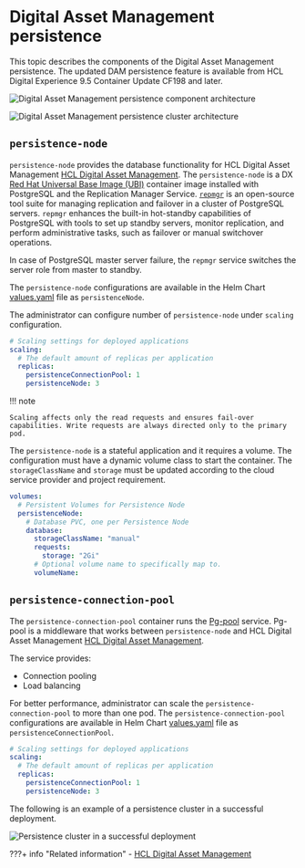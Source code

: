 # Digital Asset Management persistence

This topic describes the components of the Digital Asset Management persistence. The updated DAM persistence feature is available from HCL Digital Experience 9.5 Container Update CF198 and later.

![Digital Asset Management persistence component architecture](../../../images/dam_persistence_components.png "DAM persistence components")

![Digital Asset Management persistence cluster architecture](../../../images/dam_persistence_cluster_architecture.png "DAM persistence cluster architecture")

## `persistence-node`

`persistence-node` provides the database functionality for HCL Digital Asset Management [HCL Digital Asset Management](../../../manage_content/digital_assets/index.md). The `persistence-node` is a DX [Red Hat Universal Base Image \(UBI\)](https://www.redhat.com/en/blog/introducing-red-hat-universal-base-image) container image installed with PostgreSQL and the Replication Manager Service. [`repmgr`](https://repmgr.org/) is an open-source tool suite for managing replication and failover in a cluster of PostgreSQL servers. `repmgr` enhances the built-in hot-standby capabilities of PostgreSQL with tools to set up standby servers, monitor replication, and perform administrative tasks, such as failover or manual switchover operations.

In case of PostgreSQL master server failure, the `repmgr` service switches the server role from master to standby.

The `persistence-node` configurations are available in the Helm Chart [values.yaml](../../../deployment/install/container/helm_deployment/preparation/mandatory_tasks/prepare_configuration.md) file as `persistenceNode`.

The administrator can configure number of `persistence-node` under `scaling` configuration.

```yaml
# Scaling settings for deployed applications
scaling:
  # The default amount of replicas per application
  replicas:
    persistenceConnectionPool: 1
    persistenceNode: 3
```

!!! note

    Scaling affects only the read requests and ensures fail-over capabilities. Write requests are always directed only to the primary pod.

The `persistence-node` is a stateful application and it requires a volume. The configuration must have a dynamic volume class to start the container. The `storageClassName` and `storage` must be updated according to the cloud service provider and project requirement.

```yaml
volumes:
  # Persistent Volumes for Persistence Node
  persistenceNode:
    # Database PVC, one per Persistence Node
    database:
      storageClassName: "manual"
      requests:
        storage: "2Gi"
      # Optional volume name to specifically map to.
      volumeName:
```
## `persistence-connection-pool`

The `persistence-connection-pool` container runs the [Pg-pool](https://www.pgpool.net/mediawiki/index.php/Main_Page) service. Pg-pool is a middleware that works between `persistence-node` and HCL Digital Asset Management [HCL Digital Asset Management](../../../manage_content/digital_assets/index.md).

The service provides:

-   Connection pooling
-   Load balancing

For better performance, administrator can scale the `persistence-connection-pool` to more than one pod. The `persistence-connection-pool` configurations are available in Helm Chart [values.yaml](../../../deployment/install/container/helm_deployment/preparation/mandatory_tasks/probes_configuration.md) file as `persistenceConnectionPool`.

```yaml
# Scaling settings for deployed applications
scaling:
  # The default amount of replicas per application
  replicas:
    persistenceConnectionPool: 1
    persistenceNode: 3
```

The following is an example of a persistence cluster in a successful deployment.

![](../../../images/cluster_status_example.png "Persistence cluster in a successful deployment")

???+ info "Related information"
    - [HCL Digital Asset Management](../../../manage_content/digital_assets/index.md)